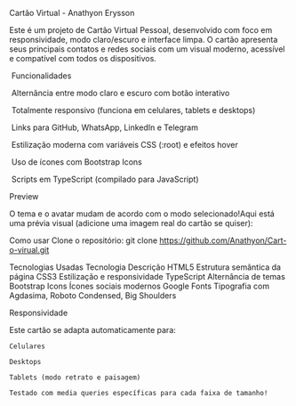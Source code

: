 Cartão Virtual - Anathyon Erysson

Este é um projeto de Cartão Virtual Pessoal, desenvolvido com foco em responsividade, modo claro/escuro e interface limpa. O cartão apresenta seus principais contatos e redes sociais com um visual moderno, acessível e compatível com todos os dispositivos.

 Funcionalidades

 Alternância entre modo claro e escuro com botão interativo

 Totalmente responsivo (funciona em celulares, tablets e desktops)

 Links para GitHub, WhatsApp, LinkedIn e Telegram

 Estilização moderna com variáveis CSS (:root) e efeitos hover

 Uso de ícones com Bootstrap Icons

 Scripts em TypeScript (compilado para JavaScript)

Preview

O tema e o avatar mudam de acordo com o modo selecionado!Aqui está uma prévia visual (adicione uma imagem real do cartão se quiser):                      

Como usar
Clone o repositório:
git clone https://github.com/Anathyon/Cart-o-virual.git

Tecnologias Usadas
Tecnologia	Descrição
HTML5	Estrutura semântica da página
CSS3	Estilização e responsividade
TypeScript	Alternância de temas
Bootstrap Icons	Ícones sociais modernos
Google Fonts	Tipografia com Agdasima, Roboto Condensed, Big Shoulders

 Responsividade

Este cartão se adapta automaticamente para:

    Celulares

    Desktops

    Tablets (modo retrato e paisagem)

    Testado com media queries específicas para cada faixa de tamanho!








